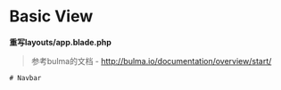 # Basic View

**重写layouts/app.blade.php**

> 参考bulma的文档 - http://bulma.io/documentation/overview/start/

```
# Navbar
```




